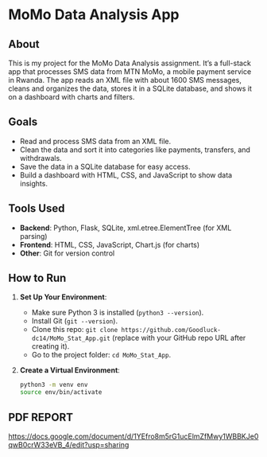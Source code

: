 # MoMo Data Analysis App

## About

This is my project for the MoMo Data Analysis assignment. It’s a full-stack app that processes SMS data from MTN MoMo, a mobile payment service in Rwanda. The app reads an XML file with about 1600 SMS messages, cleans and organizes the data, stores it in a SQLite database, and shows it on a dashboard with charts and filters.

## Goals

- Read and process SMS data from an XML file.
- Clean the data and sort it into categories like payments, transfers, and withdrawals.
- Save the data in a SQLite database for easy access.
- Build a dashboard with HTML, CSS, and JavaScript to show data insights.

## Tools Used

- **Backend**: Python, Flask, SQLite, xml.etree.ElementTree (for XML parsing)
- **Frontend**: HTML, CSS, JavaScript, Chart.js (for charts)
- **Other**: Git for version control

## How to Run

1. **Set Up Your Environment**:

   - Make sure Python 3 is installed (`python3 --version`).
   - Install Git (`git --version`).
   - Clone this repo: `git clone https://github.com/Goodluck-dc14/MoMo_Stat_App.git` (replace with your GitHub repo URL after creating it).
   - Go to the project folder: `cd MoMo_Stat_App`.

2. **Create a Virtual Environment**:
   ```bash
   python3 -m venv env
   source env/bin/activate
   ```

## PDF REPORT
https://docs.google.com/document/d/1YEfro8m5rG1ucElmZfMwy1WBBKJe0qwB0crW33eVB_4/edit?usp=sharing
